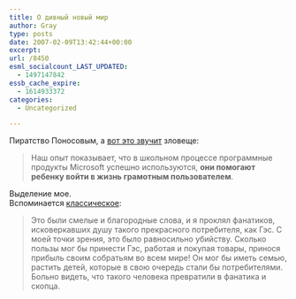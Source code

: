 ```yaml
---
title: О дивный новый мир
author: Gray
type: posts
date: 2007-02-09T13:42:44+00:00
excerpt:
url: /8450
esml_socialcount_LAST_UPDATED:
  - 1497147842
essb_cache_expire:
  - 1614933372
categories:
  - Uncategorized

---
```








Пиратство Поносовым, а <a href="http://www.cnews.ru/reviews/index.shtml?2007/02/08/234740_2" target="_blank">вот это звучит</a> зловеще:

> Наш опыт показывает, что в школьном процессе программные продукты Microsoft успешно используются, **они помогают ребенку войти в жизнь грамотным пользователем**.

Выделение мое.  
Вспоминается <a href="http://bookz.ru/authors/pol-frederik/sp_merch/" target="_blank">классическое</a>:

> Это были смелые и благородные слова, и я проклял фанатиков, исковеркавших душу такого прекрасного потребителя, как Гэс. С моей точки зрения, это было равносильно убийству. Сколько пользы мог бы принести Гэс, работая и покупая товары, принося прибыль своим собратьям во всем мире! Он мог бы иметь семью, растить детей, которые в свою очередь стали бы потребителями. Больно видеть, что такого человека превратили в фанатика и скопца.